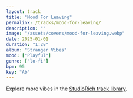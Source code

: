 ```yaml
---
layout: track
title: "Mood For Leaving"
permalink: /tracks/mood-for-leaving/
description: ""
image: "/assets/covers/mood-for-leaving.webp"
date: 2025-01-01
duration: "1:28"
album: "Stranger Vibes"
mood: ["Playful"]
genre: ["lo-fi"]
bpm: 95
key: "Ab"
---
```


Explore more vibes in the [StudioRich track library](/tracks/).
